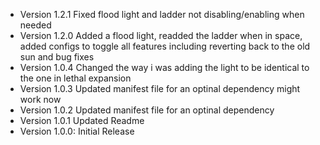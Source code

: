 * Version 1.2.1 Fixed flood light and ladder not disabling/enabling when needed
* Version 1.2.0 Added a flood light, readded the ladder when in space, added configs to toggle all features including reverting back to the old sun
and bug fixes
* Version 1.0.4 Changed the way i was adding the light to be identical to the one in lethal expansion
* Version 1.0.3 Updated manifest file for an optinal dependency might work now
* Version 1.0.2 Updated manifest file for an optinal dependency
* Version 1.0.1 Updated Readme
* Version 1.0.0: Initial Release